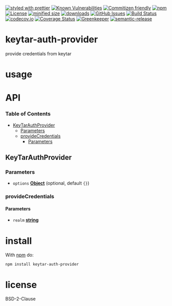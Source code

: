 [![styled with prettier](https://img.shields.io/badge/styled_with-prettier-ff69b4.svg)](https://github.com/prettier/prettier)
[![Known Vulnerabilities](https://snyk.io/test/github/arlac77/keytar-auth-provider/badge.svg)](https://snyk.io/test/github/arlac77/keytar-auth-provider)
[![Commitizen friendly](https://img.shields.io/badge/commitizen-friendly-brightgreen.svg)](http://commitizen.github.io/cz-cli/)
[![npm](https://img.shields.io/npm/v/keytar-auth-provider.svg)](https://www.npmjs.com/package/keytar-auth-provider)
[![License](https://img.shields.io/badge/License-BSD%203--Clause-blue.svg)](https://opensource.org/licenses/BSD-3-Clause)
[![minified size](https://badgen.net/bundlephobia/min/keytar-auth-provider)](https://bundlephobia.com/result?p=keytar-auth-provider)
[![downloads](http://img.shields.io/npm/dm/keytar-auth-provider.svg?style=flat-square)](https://npmjs.org/package/keytar-auth-provider)
[![GitHub Issues](https://img.shields.io/github/issues/arlac77/keytar-auth-provider.svg?style=flat-square)](https://github.com/arlac77/keytar-auth-provider/issues)
[![Build Status](https://secure.travis-ci.org/arlac77/keytar-auth-provider.png)](http://travis-ci.org/arlac77/keytar-auth-provider)
[![codecov.io](http://codecov.io/github/arlac77/keytar-auth-provider/coverage.svg?branch=master)](http://codecov.io/github/arlac77/keytar-auth-provider?branch=master)
[![Coverage Status](https://coveralls.io/repos/arlac77/keytar-auth-provider/badge.svg)](https://coveralls.io/r/arlac77/keytar-auth-provider)
[![Greenkeeper](https://badges.greenkeeper.io/arlac77/keytar-auth-provider.svg)](https://greenkeeper.io/)
[![semantic-release](https://img.shields.io/badge/%20%20%F0%9F%93%A6%F0%9F%9A%80-semantic--release-e10079.svg)](https://github.com/arlac77/keytar-auth-provider)

# keytar-auth-provider

provide credentials from keytar

# usage

# API

<!-- Generated by documentation.js. Update this documentation by updating the source code. -->

### Table of Contents

-   [KeyTarAuthProvider](#keytarauthprovider)
    -   [Parameters](#parameters)
    -   [provideCredentials](#providecredentials)
        -   [Parameters](#parameters-1)

## KeyTarAuthProvider

### Parameters

-   `options` **[Object](https://developer.mozilla.org/docs/Web/JavaScript/Reference/Global_Objects/Object)**  (optional, default `{}`)

### provideCredentials

#### Parameters

-   `realm` **[string](https://developer.mozilla.org/docs/Web/JavaScript/Reference/Global_Objects/String)** 

# install

With [npm](http://npmjs.org) do:

```shell
npm install keytar-auth-provider
```

# license

BSD-2-Clause
